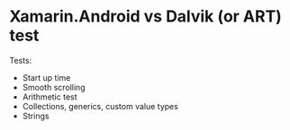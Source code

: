 Xamarin.Android vs Dalvik (or ART) test
=======================

Tests:
- Start up time
- Smooth scrolling
- Arithmetic test
- Collections, generics, custom value types
- Strings 
